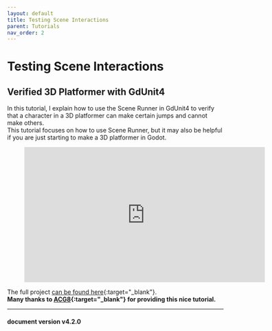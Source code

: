 ```yaml
---
layout: default
title: Testing Scene Interactions
parent: Tutorials
nav_order: 2
---
```



# Testing Scene Interactions

## Verified 3D Platformer with GdUnit4

In this tutorial, I explain how to use the Scene Runner in GdUnit4 to verify that a character in a 3D platformer can make certain jumps and cannot make others.<br>
This tutorial focuses on how to use Scene Runner, but it may also be helpful if you are just starting to make a 3D platformer in Godot.<br>

<figure class="video_container">
    <iframe width="560" height="315"
        src="https://www.youtube.com/embed/m6tYigD6Oe0?si=SgdLorwkoIGTJvNI"
        title="YouTube video player" frameborder="0"
        allow="accelerometer; autoplay; clipboard-write; encrypted-media; gyroscope; picture-in-picture; web-share" allowfullscreen>
    </iframe>
</figure>

The full project [can be found here](https://github.com/ACG8/3d-platformer-with-gdunit4){:target="_blank"}.<br>
<b>Many thanks to [ACG8](https://github.com/ACG8){:target="_blank"} for providing this nice tutorial.</b>

---
<h4> document version v4.2.0 </h4>
